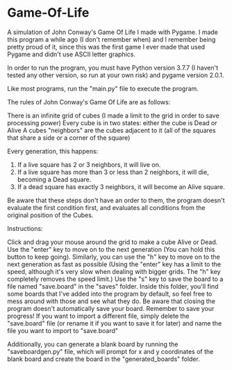 # Game-Of-Life
A simulation of John Conway's Game Of Life I made with Pygame. I made this program a while ago (I don't remember when) and I remember being pretty proud of it, since this was the first game I ever made that used Pygame and didn't use ASCII letter graphics.

In order to run the program, you must have Python version 3.7.7 (I haven't tested any other version, so run at your own risk) and pygame version 2.0.1.

Like most programs, run the "main.py" file to execute the program.


The rules of John Conway's Game Of Life are as follows:

There is an infinite grid of cubes (I made a limit to the grid in order to save processing power)
Every cube is in two states: either the cube is Dead or Alive
A cubes "neighbors" are the cubes adjacent to it (all of the squares that share a side or a corner of the square)

Every generation, this happens:
1. If a live square has 2 or 3 neighbors, it will live on.
2. If a live square has more than 3 or less than 2 neighbors, it will die, becoming a Dead square.
3. If a dead square has exactly 3 neighbors, it will become an Alive square.

Be aware that these steps don't have an order to them, the program doesn't evaluate the first condition first, and evaluates all conditions from the original position of the Cubes.


Instructions:

Click and drag your mouse around the grid to make a cube Alive or Dead.
Use the "enter" key to move on to the next generation (You can hold this button to keep going).
Similarly, you can use the "h" key to move on to the next generation as fast as possible (Using the "enter" key has a limit to the speed, although it's very slow when dealing with bigger grids. The "h" key completely removes the speed limit.)
Use the "s" key to save the board to a file named "save.board" in the "saves" folder. Inside this folder, you'll find some boards that I've added into the program by default, so feel free to mess around with those and see what they do. Be aware that closing the program doesn't automatically save your board. Remember to save your progress!
If you want to import a different file, simply delete the "save.board" file (or rename it if you want to save it for later) and name the file you want to import to "save.board"


Additionally, you can generate a blank board by running the "saveboardgen.py" file, which will prompt for x and y coordinates of the blank board and create the board in the "generated_boards" folder.
